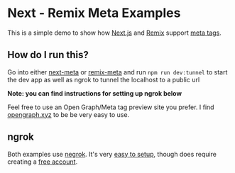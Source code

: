 # Next - Remix Meta Examples

This is a simple demo to show how [Next.js](https://nextjs.org/) and [Remix](https://remix.run/) support [meta tags](https://developer.mozilla.org/en-US/docs/Web/HTML/Element/meta).

## How do I run this?

Go into either [next-meta](./next-meta/) or [remix-meta](./remix-meta/) and run `npm run dev:tunnel` to start the dev app as well as ngrok to tunnel the localhost to a public url

**Note: you can find instructions for setting up ngrok below**

Feel free to use an Open Graph/Meta tag preview site you prefer. I find [opengraph.xyz](https://www.opengraph.xyz/) to be be very easy to use.

## ngrok

Both examples use [negrok](https://ngrok.com/). It's very [easy to setup](https://ngrok.com/docs/getting-started), though does require creating a [free account](https://dashboard.ngrok.com/signup).
